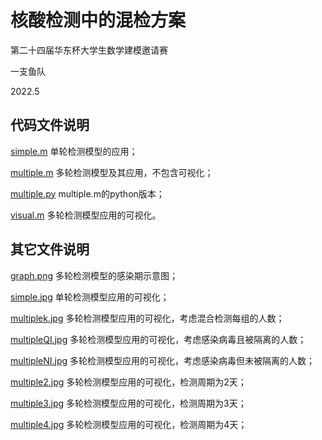 核酸检测中的混检方案
====================

第二十四届华东杯大学生数学建模邀请赛

一支鱼队

2022.5

代码文件说明
------------

[simple.m](simple.m) 单轮检测模型的应用；

[multiple.m](multiple.m) 多轮检测模型及其应用，不包含可视化；

[multiple.py](multiple.py) multiple.m的python版本；

[visual.m](visual.m) 多轮检测模型应用的可视化。

其它文件说明
------------

[graph.png](graph.png) 多轮检测模型的感染期示意图；

[simple.jpg](simple.jpg) 单轮检测模型应用的可视化；

[multiplek.jpg](multiplek.jpg)
多轮检测模型应用的可视化，考虑混合检测每组的人数；

[multipleQI.jpg](multipleQI.jpg)
多轮检测模型应用的可视化，考虑感染病毒且被隔离的人数；

[multipleNI.jpg](multipleNI.jpg)
多轮检测模型应用的可视化，考虑感染病毒但未被隔离的人数；

[multiple2.jpg](multiple2.jpg) 多轮检测模型应用的可视化，检测周期为2天；

[multiple3.jpg](multiple3.jpg) 多轮检测模型应用的可视化，检测周期为3天；

[multiple4.jpg](multiple4.jpg) 多轮检测模型应用的可视化，检测周期为4天；
